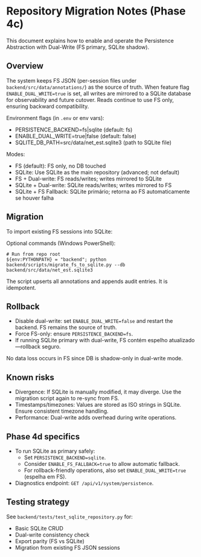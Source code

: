# Repository Migration Notes (Phase 4c)

This document explains how to enable and operate the Persistence Abstraction with Dual-Write (FS primary, SQLite shadow).

## Overview

The system keeps FS JSON (per-session files under `backend/src/data/annotations/`) as the source of truth. When feature flag `ENABLE_DUAL_WRITE=true` is set, all writes are mirrored to a SQLite database for observability and future cutover. Reads continue to use FS only, ensuring backward compatibility.

Environment flags (in `.env` or env vars):
- PERSISTENCE_BACKEND=fs|sqlite (default: fs)
- ENABLE_DUAL_WRITE=true|false (default: false)
- SQLITE_DB_PATH=src/data/net_est.sqlite3 (path to SQLite file)

Modes:
- FS (default): FS only, no DB touched
- SQLite: Use SQLite as the main repository (advanced; not default)
- FS + Dual-write: FS reads/writes; writes mirrored to SQLite
 - SQLite + Dual-write: SQLite reads/writes; writes mirrored to FS
 - SQLite + FS Fallback: SQLite primário; retorna ao FS automaticamente se houver falha

## Migration

To import existing FS sessions into SQLite:

Optional commands (Windows PowerShell):
```
# Run from repo root
${env:PYTHONPATH} = "backend"; python backend/scripts/migrate_fs_to_sqlite.py --db backend/src/data/net_est.sqlite3
```

The script upserts all annotations and appends audit entries. It is idempotent.

## Rollback

- Disable dual-write: set `ENABLE_DUAL_WRITE=false` and restart the backend. FS remains the source of truth.
- Force FS-only: ensure `PERSISTENCE_BACKEND=fs`.
 - If running SQLite primary with dual-write, FS contém espelho atualizado—rollback seguro.

No data loss occurs in FS since DB is shadow-only in dual-write mode.

## Known risks

- Divergence: If SQLite is manually modified, it may diverge. Use the migration script again to re-sync from FS.
- Timestamps/timezones: Values are stored as ISO strings in SQLite. Ensure consistent timezone handling.
- Performance: Dual-write adds overhead during write operations.

## Phase 4d specifics

- To run SQLite as primary safely:
	- Set `PERSISTENCE_BACKEND=sqlite`.
	- Consider `ENABLE_FS_FALLBACK=true` to allow automatic fallback.
	- For rollback-friendly operations, also set `ENABLE_DUAL_WRITE=true` (espelha em FS).
- Diagnostics endpoint: `GET /api/v1/system/persistence`.

## Testing strategy

See `backend/tests/test_sqlite_repository.py` for:
- Basic SQLite CRUD
- Dual-write consistency check
- Export parity (FS vs SQLite)
- Migration from existing FS JSON sessions
